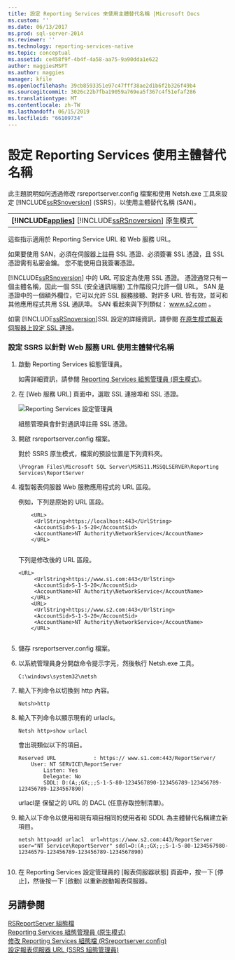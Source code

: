 ```yaml
---
title: 設定 Reporting Services 來使用主體替代名稱 |Microsoft Docs
ms.custom: ''
ms.date: 06/13/2017
ms.prod: sql-server-2014
ms.reviewer: ''
ms.technology: reporting-services-native
ms.topic: conceptual
ms.assetid: ce458f9f-4b4f-4a58-aa75-9a90dda1e622
author: maggiesMSFT
ms.author: maggies
manager: kfile
ms.openlocfilehash: 39cb8593351e97c47fff38ae2d1b6f2b326f49b4
ms.sourcegitcommit: 3026c22b7fba19059a769ea5f367c4f51efaf286
ms.translationtype: MT
ms.contentlocale: zh-TW
ms.lasthandoff: 06/15/2019
ms.locfileid: "66109734"
---
```

# <a name="configure-reporting-services-to-use-a-subject-alternative-name"></a>設定 Reporting Services 使用主體替代名稱
  此主題說明如何透過修改 rsreportserver.config 檔案和使用 Netsh.exe 工具來設定 [!INCLUDE[ssRSnoversion](../includes/ssrsnoversion-md.md)] (SSRS)，以使用主體替代名稱 (SAN)。  
  
||  
|-|  
|**[!INCLUDE[applies](../includes/applies-md.md)]**  [!INCLUDE[ssRSnoversion](../includes/ssrsnoversion-md.md)] 原生模式|  
  
 這些指示適用於 Reporting Service URL 和 Web 服務 URL。  
  
 如果要使用 SAN，必須在伺服器上註冊 SSL 憑證、必須簽署 SSL 憑證，且 SSL 憑證需有私密金鑰。 您不能使用自我簽署憑證。  
  
 [!INCLUDE[ssRSnoversion](../includes/ssrsnoversion-md.md)] 中的 URL 可設定為使用 SSL 憑證。 憑證通常只有一個主體名稱，因此一個 SSL (安全通訊端層) 工作階段只允許一個 URL。 SAN 是憑證中的一個額外欄位，它可以允許 SSL 服務接聽、對許多 URL 皆有效，並可和其他應用程式共用 SSL 通訊埠。 SAN 看起來與下列類似： www.s2.com 。  
  
 如需 [!INCLUDE[ssRSnoversion](../includes/ssrsnoversion-md.md)]SSL 設定的詳細資訊，請參閱 [在原生模式報表伺服器上設定 SSL 連接](security/configure-ssl-connections-on-a-native-mode-report-server.md)。  
  
### <a name="configure-ssrs-to-use-a-subject-alternative-name-for-web-service-url"></a>設定 SSRS 以針對 Web 服務 URL 使用主體替代名稱  
  
1.  啟動 Reporting Services 組態管理員。  
  
     如需詳細資訊，請參閱 [Reporting Services 組態管理員 &#40;原生模式&#41;](../sql-server/install/reporting-services-configuration-manager-native-mode.md)。  
  
2.  在 [Web 服務 URL] 頁面中，選取 SSL 連接埠和 SSL 憑證。  
  
     ![Reporting Services 設定管理員](media/reportingservices-configurationmanager.png "Reporting Services 設定管理員")  
  
     組態管理員會針對通訊埠註冊 SSL 憑證。  
  
3.  開啟 rsreportserver.config 檔案。  
  
     對於 SSRS 原生模式，檔案的預設位置是下列資料夾。  
  
    ```  
    \Program Files\Microsoft SQL Server\MSRS11.MSSQLSERVER\Reporting Services\ReportServer  
    ```  
  
4.  複製報表伺服器 Web 服務應用程式的 URL 區段。  
  
     例如，下列是原始的 URL 區段。  
  
    ```  
        <URL>  
         <UrlString>https://localhost:443</UrlString>  
         <AccountSid>S-1-5-20</AccountSid>  
         <AccountName>NT Authority\NetworkService</AccountName>  
        </URL>  
  
    ```  
  
     下列是修改後的 URL 區段。  
  
    ```  
    <URL>  
         <UrlString>https://www.s1.com:443</UrlString>  
         <AccountSid>S-1-5-20</AccountSid>  
         <AccountName>NT Authority\NetworkService</AccountName>  
        </URL>  
        <URL>  
         <UrlString>https://www.s2.com:443</UrlString>  
         <AccountSid>S-1-5-20</AccountSid>  
         <AccountName>NT Authority\NetworkService</AccountName>  
        </URL>  
  
    ```  
  
5.  儲存 rsreportserver.config 檔案。  
  
6.  以系統管理員身分開啟命令提示字元，然後執行 Netsh.exe 工具。  
  
    ```  
    C:\windows\system32\netsh  
    ```  
  
7.  輸入下列命令以切換到 http 內容。  
  
    ```  
    Netsh>http  
    ```  
  
8.  輸入下列命令以顯示現有的 urlacls。  
  
    ```  
    Netsh http>show urlacl  
    ```  
  
     會出現類似以下的項目。  
  
    ```  
    Reserved URL            : https:// www.s1.com:443/ReportServer/  
        User: NT SERVICE\ReportServer  
            Listen: Yes  
            Delegate: No  
            SDDL: D:(A;;GX;;;S-1-5-80-1234567890-123456789-123456789-123456789-1234567890)  
    ```  
  
     urlacl是 保留之的 URL 的 DACL (任意存取控制清單)。  
  
9. 輸入以下命令以使用和現有項目相同的使用者和 SDDL 為主體替代名稱建立新項目。  
  
    ```  
    netsh http>add urlacl  url=https://www.s2.com:443/ReportServer    
    user="NT Service\ReportServer" sddl=D:(A;;GX;;;S-1-5-80-1234567980-12346579-123456789-123456789-1234567890)  
  
    ```  
  
10. 在 Reporting Services 設定管理員的 [報表伺服器狀態] 頁面中，按一下 [停止]，然後按一下 [啟動] 以重新啟動報表伺服器。  
  
## <a name="see-also"></a>另請參閱  
 [RSReportServer 組態檔](report-server/rsreportserver-config-configuration-file.md)   
 [Reporting Services 組態管理員 &#40;原生模式&#41;](../sql-server/install/reporting-services-configuration-manager-native-mode.md)   
 [修改 Reporting Services 組態檔 &#40;RSreportserver.config&#41;](report-server/modify-a-reporting-services-configuration-file-rsreportserver-config.md)   
 [設定報表伺服器 URL &#40;SSRS 組態管理員&#41;](install-windows/configure-report-server-urls-ssrs-configuration-manager.md)  
  
  
